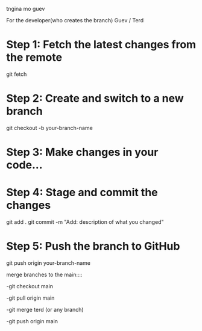 
tngina mo guev


For the developer(who creates the branch) Guev / Terd
# Step 1: Fetch the latest changes from the remote
git fetch

# Step 2: Create and switch to a new branch
git checkout -b your-branch-name

# Step 3: Make changes in your code...

# Step 4: Stage and commit the changes
git add .
git commit -m "Add: description of what you changed"

# Step 5: Push the branch to GitHub
git push origin your-branch-name




merge branches to the main::::

-git checkout main

-git pull origin main

-git merge terd (or any branch)

-git push origin main